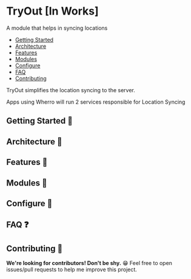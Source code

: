 

# TryOut [In Works]

A module that helps in syncing locations

* [Getting Started](#getting-started-)
* [Architecture](#architecture-)
* [Features](#features-)
* [Modules](#modules-)
* [Configure](#configure-)
* [FAQ](#faq-)
* [Contributing](#contributing-)

TryOut simplifies the location syncing to the server.

Apps using Wherro will run 2 services responsible for Location Syncing

## Getting Started 👣

## Architecture 🧰

## Features 🧰

## Modules 🧰

## Configure 🎨

## FAQ ❓

## Contributing 🤝

**We're looking for contributors! Don't be shy.** 😁 Feel free to open issues/pull requests to help me improve this project.
